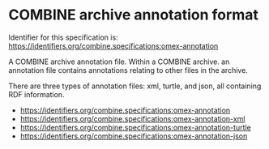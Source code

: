 # COMBINE archive annotation format
Identifier for this specification is: https://identifiers.org/combine.specifications:omex-annotation

A COMBINE archive annotation file. Within a COMBINE archive. an annotation file contains annotations relating to other files in the archive.

There are three types of annotation files: xml, turtle, and json, all containing RDF information.

* https://identifiers.org/combine.specifications:omex-annotation
* https://identifiers.org/combine.specifications:omex-annotation-xml
* https://identifiers.org/combine.specifications:omex-annotation-turtle
* https://identifiers.org/combine.specifications:omex-annotation-json